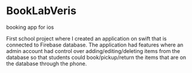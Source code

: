 # BookLabVeris
booking app for ios

First school project where I created an application on swift that is connected to Firebase database.
The application had features where an admin account had control over adding/editing/deleting items from the database so that students could book/pickup/return the items that are on the database through the phone.



